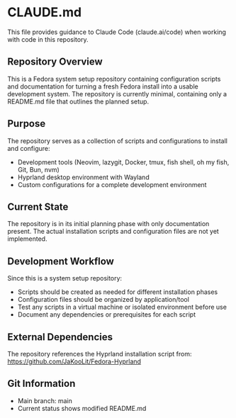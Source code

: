 # CLAUDE.md

This file provides guidance to Claude Code (claude.ai/code) when working with code in this repository.

## Repository Overview

This is a Fedora system setup repository containing configuration scripts and documentation for turning a fresh Fedora install into a usable development system. The repository is currently minimal, containing only a README.md file that outlines the planned setup.

## Purpose

The repository serves as a collection of scripts and configurations to install and configure:
- Development tools (Neovim, lazygit, Docker, tmux, fish shell, oh my fish, Git, Bun, nvm)
- Hyprland desktop environment with Wayland
- Custom configurations for a complete development environment

## Current State

The repository is in its initial planning phase with only documentation present. The actual installation scripts and configuration files are not yet implemented.

## Development Workflow

Since this is a system setup repository:
- Scripts should be created as needed for different installation phases
- Configuration files should be organized by application/tool
- Test any scripts in a virtual machine or isolated environment before use
- Document any dependencies or prerequisites for each script

## External Dependencies

The repository references the Hyprland installation script from: https://github.com/JaKooLit/Fedora-Hyprland

## Git Information

- Main branch: main
- Current status shows modified README.md